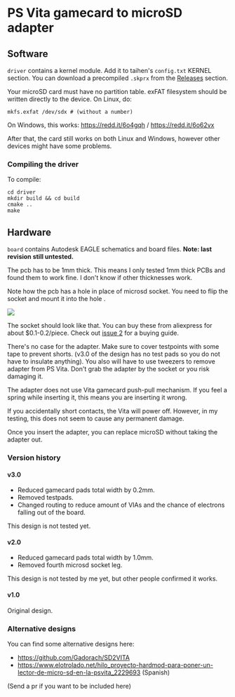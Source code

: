 # PS Vita gamecard to microSD adapter

## Software

`driver` contains a kernel module. Add it to taihen's `config.txt` KERNEL section. You can download a precompiled `.skprx` from the [Releases](https://github.com/xyzz/gamecard-microsd/releases) section.

Your microSD card must have no partition table. exFAT filesystem should be written directly to the device. On Linux, do:

```
mkfs.exfat /dev/sdx # (without a number)
```

On Windows, this works: https://redd.it/6o4gqh / https://redd.it/6o62vx

After that, the card still works on both Linux and Windows, however other devices might have some problems.

### Compiling the driver

To compile:

```
cd driver
mkdir build && cd build
cmake ..
make
```

## Hardware

`board` contains Autodesk EAGLE schematics and board files. **Note: last revision still untested.**

The pcb has to be 1mm thick. This means I only tested 1mm thick PCBs and found them to work fine. I don't know if other thicknesses work.

Note how the pcb has a hole in place of microsd socket. You need to flip the socket and mount it into the hole .

![](https://i.imgur.com/5X5qVBu.jpg)

The socket should look like that. You can buy these from aliexpress for about $0.1-0.2/piece. Check out [issue 2](https://github.com/xyzz/gamecard-microsd/issues/2) for a buying guide.

There's no case for the adapter. Make sure to cover testpoints with some tape to prevent shorts. (v3.0 of the design has no test pads so you do not have to insulate anything). You also will have to use tweezers to remove adapter from PS Vita. Don't grab the adapter by the socket or you risk damaging it.

The adapter does not use Vita gamecard push-pull mechanism. If you feel a spring while inserting it, this means you are inserting it wrong.

If you accidentally short contacts, the Vita will power off. However, in my testing, this does not seem to cause any permanent damage.

Once you insert the adapter, you can replace microSD without taking the adapter out.

### Version history

#### v3.0

* Reduced gamecard pads total width by 0.2mm.
* Removed testpads.
* Changed routing to reduce amount of VIAs and the chance of electrons falling out of the board.

This design is not tested yet.

#### v2.0

* Reduced gamecard pads total width by 1.0mm.
* Removed fourth microsd socket leg.

This design is not tested by me yet, but other people confirmed it works.

#### v1.0

Original design.

### Alternative designs

You can find some alternative designs here:

* https://github.com/Gadorach/SD2VITA
* https://www.elotrolado.net/hilo_proyecto-hardmod-para-poner-un-lector-de-micro-sd-en-la-psvita_2229693 (Spanish)

(Send a pr if you want to be included here)
